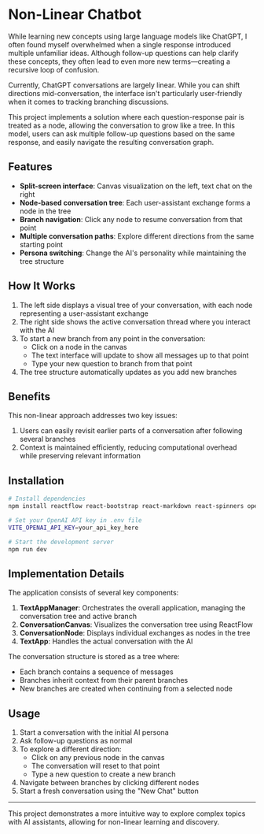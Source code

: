 # Non-Linear Chatbot

While learning new concepts using large language models like ChatGPT, I often found myself overwhelmed when a single response introduced multiple unfamiliar ideas. Although follow-up questions can help clarify these concepts, they often lead to even more new terms—creating a recursive loop of confusion.

Currently, ChatGPT conversations are largely linear. While you can shift directions mid-conversation, the interface isn't particularly user-friendly when it comes to tracking branching discussions.

This project implements a solution where each question-response pair is treated as a node, allowing the conversation to grow like a tree. In this model, users can ask multiple follow-up questions based on the same response, and easily navigate the resulting conversation graph.

## Features

- **Split-screen interface**: Canvas visualization on the left, text chat on the right
- **Node-based conversation tree**: Each user-assistant exchange forms a node in the tree
- **Branch navigation**: Click any node to resume conversation from that point
- **Multiple conversation paths**: Explore different directions from the same starting point
- **Persona switching**: Change the AI's personality while maintaining the tree structure

## How It Works

1. The left side displays a visual tree of your conversation, with each node representing a user-assistant exchange
2. The right side shows the active conversation thread where you interact with the AI
3. To start a new branch from any point in the conversation:
   - Click on a node in the canvas
   - The text interface will update to show all messages up to that point
   - Type your new question to branch from that point
4. The tree structure automatically updates as you add new branches

## Benefits

This non-linear approach addresses two key issues:

1. Users can easily revisit earlier parts of a conversation after following several branches
2. Context is maintained efficiently, reducing computational overhead while preserving relevant information

## Installation

```bash
# Install dependencies
npm install reactflow react-bootstrap react-markdown react-spinners openai

# Set your OpenAI API key in .env file
VITE_OPENAI_API_KEY=your_api_key_here

# Start the development server
npm run dev
```

## Implementation Details

The application consists of several key components:

1. **TextAppManager**: Orchestrates the overall application, managing the conversation tree and active branch
2. **ConversationCanvas**: Visualizes the conversation tree using ReactFlow
3. **ConversationNode**: Displays individual exchanges as nodes in the tree
4. **TextApp**: Handles the actual conversation with the AI

The conversation structure is stored as a tree where:
- Each branch contains a sequence of messages
- Branches inherit context from their parent branches
- New branches are created when continuing from a selected node

## Usage

1. Start a conversation with the initial AI persona
2. Ask follow-up questions as normal
3. To explore a different direction:
   - Click on any previous node in the canvas
   - The conversation will reset to that point
   - Type a new question to create a new branch
4. Navigate between branches by clicking different nodes
5. Start a fresh conversation using the "New Chat" button

---

This project demonstrates a more intuitive way to explore complex topics with AI assistants, allowing for non-linear learning and discovery.
